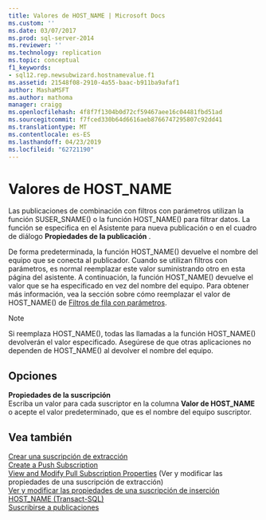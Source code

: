 ```yaml
---
title: Valores de HOST_NAME | Microsoft Docs
ms.custom: ''
ms.date: 03/07/2017
ms.prod: sql-server-2014
ms.reviewer: ''
ms.technology: replication
ms.topic: conceptual
f1_keywords:
- sql12.rep.newsubwizard.hostnamevalue.f1
ms.assetid: 21548f08-2910-4a55-baac-b911ba9afaf1
author: MashaMSFT
ms.author: mathoma
manager: craigg
ms.openlocfilehash: 4f8f7f1304b0d72cf59467aee16c04481fbd51ad
ms.sourcegitcommit: f7fced330b64d6616aeb8766747295807c92dd41
ms.translationtype: MT
ms.contentlocale: es-ES
ms.lasthandoff: 04/23/2019
ms.locfileid: "62721190"
---
```

# <a name="hostname-values"></a>Valores de HOST_NAME
  Las publicaciones de combinación con filtros con parámetros utilizan la función SUSER_SNAME() o la función HOST_NAME() para filtrar datos. La función se especifica en el Asistente para nueva publicación o en el cuadro de diálogo **Propiedades de la publicación** .  
  
 De forma predeterminada, la función HOST_NAME() devuelve el nombre del equipo que se conecta al publicador. Cuando se utilizan filtros con parámetros, es normal reemplazar este valor suministrando otro en esta página del asistente. A continuación, la función HOST_NAME() devuelve el valor que se ha especificado en vez del nombre del equipo. Para obtener más información, vea la sección sobre cómo reemplazar el valor de HOST_NAME() de [Filtros de fila con parámetros](merge/parameterized-filters-parameterized-row-filters.md).  
  
> [!NOTE]  
>  Si reemplaza HOST_NAME(), todas las llamadas a la función HOST_NAME() devolverán el valor especificado. Asegúrese de que otras aplicaciones no dependen de HOST_NAME() al devolver el nombre del equipo.  
  
## <a name="options"></a>Opciones  
 **Propiedades de la suscripción**  
 Escriba un valor para cada suscriptor en la columna **Valor de HOST_NAME** o acepte el valor predeterminado, que es el nombre del equipo suscriptor.  
  
## <a name="see-also"></a>Vea también  
 [Crear una suscripción de extracción](create-a-pull-subscription.md)   
 [Create a Push Subscription](create-a-push-subscription.md)   
 [View and Modify Pull Subscription Properties](view-and-modify-pull-subscription-properties.md)  (Ver y modificar las propiedades de una suscripción de extracción)  
 [Ver y modificar las propiedades de una suscripción de inserción](view-and-modify-push-subscription-properties.md)   
 [HOST_NAME &#40;Transact-SQL&#41;](/sql/t-sql/functions/host-name-transact-sql)   
 [Suscribirse a publicaciones](subscribe-to-publications.md)  
  
  
